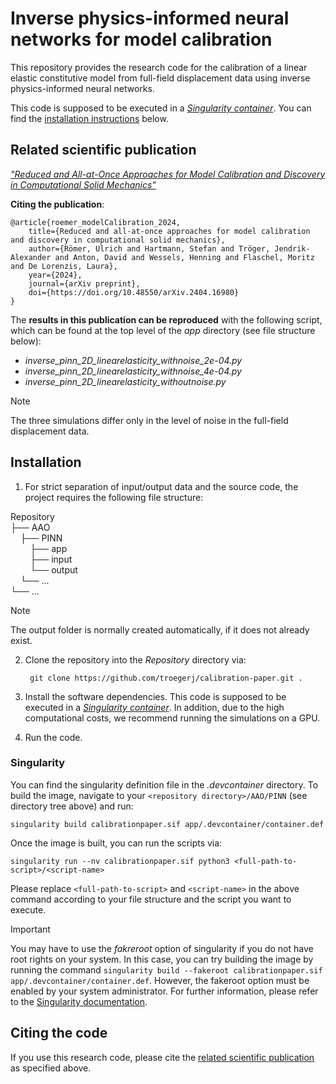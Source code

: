 # Inverse physics-informed neural networks for model calibration

This repository provides the research code for the calibration of a linear elastic constitutive model from full-field displacement data using inverse physics-informed neural networks.

This code is supposed to be executed in a [*Singularity container*](https://sylabs.io). You can find the [installation instructions](#installation) below.


## Related scientific publication

[*"Reduced and All-at-Once Approaches for Model Calibration and Discovery in Computational Solid Mechanics"*](https://arxiv.org/abs/2404.16980)

**Citing the publication**:

    @article{roemer_modelCalibration_2024,
        title={Reduced and all-at-once approaches for model calibration and discovery in computational solid mechanics},
        author={Römer, Ulrich and Hartmann, Stefan and Tröger, Jendrik-Alexander and Anton, David and Wessels, Henning and Flaschel, Moritz and De Lorenzis, Laura},
        year={2024},
        journal={arXiv preprint},
        doi={https://doi.org/10.48550/arXiv.2404.16980}
    }

The **results in this publication can be reproduced** with the following script, which can be found at the top level of the *app* directory (see file structure below):
- *inverse_pinn_2D_linearelasticity_withnoise_2e-04.py* 
- *inverse_pinn_2D_linearelasticity_withnoise_4e-04.py* 
- *inverse_pinn_2D_linearelasticity_withoutnoise.py* 

> [!NOTE]
> The three simulations differ only in the level of noise in the full-field displacement data.



## Installation


1. For strict separation of input/output data and the source code, the project requires the following file structure:

Repository \
├── AAO \
&nbsp;&nbsp;&nbsp;&nbsp;├── PINN \
&nbsp;&nbsp;&nbsp;&nbsp;&nbsp;&nbsp;&nbsp;&nbsp;├── app \
&nbsp;&nbsp;&nbsp;&nbsp;&nbsp;&nbsp;&nbsp;&nbsp;├── input \
&nbsp;&nbsp;&nbsp;&nbsp;&nbsp;&nbsp;&nbsp;&nbsp;└── output \
&nbsp;&nbsp;&nbsp;&nbsp;└── ... \
└── ...

> [!NOTE]
> The output folder is normally created automatically, if it does not already exist.

2. Clone the repository into the *Repository* directory via:

        git clone https://github.com/troegerj/calibration-paper.git .

3. Install the software dependencies. This code is supposed to be executed in a [*Singularity container*](#singularity). In addition, due to the high computational costs, we recommend running the simulations on a GPU. 

4. Run the code.


### Singularity

You can find the singularity definition file in the *.devcontainer* directory. To build the image, navigate to your `<repository directory>/AAO/PINN` (see directory tree above) and run:

    singularity build calibrationpaper.sif app/.devcontainer/container.def

Once the image is built, you can run the scripts via:

    singularity run --nv calibrationpaper.sif python3 <full-path-to-script>/<script-name>

Please replace `<full-path-to-script>` and `<script-name>` in the above command according to your file structure and the script you want to execute.

> [!IMPORTANT]
> You may have to use the *fakreroot* option of singularity if you do not have root rights on your system. In this case, you can try building the image by running the command `singularity build --fakeroot calibrationpaper.sif app/.devcontainer/container.def`. However, the fakeroot option must be enabled by your system administrator. For further information, please refer to the [Singularity documentation](https://sylabs.io/docs/).



## Citing the code


If you use this research code, please cite the [related scientific publication](#related-scientic-publication) as specified above.